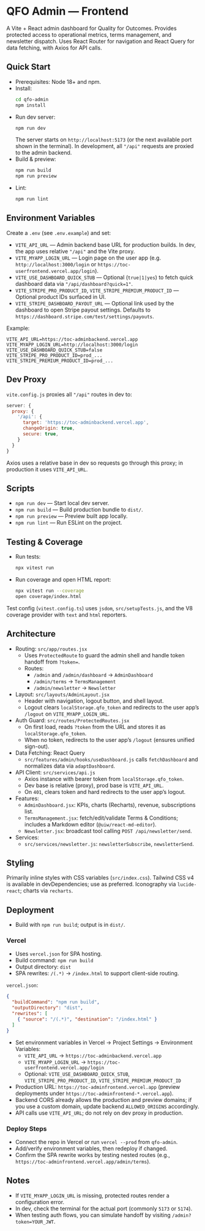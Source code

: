 # QFO Admin — Frontend

A Vite + React admin dashboard for Quality for Outcomes. Provides protected access to operational metrics, terms management, and newsletter dispatch. Uses React Router for navigation and React Query for data fetching, with Axios for API calls.

## Quick Start

- Prerequisites: Node 18+ and npm.
- Install:
  ```bash
  cd qfo-admin
  npm install
  ```
- Run dev server:
  ```bash
  npm run dev
  ```
  The server starts on `http://localhost:5173` (or the next available port shown in the terminal). In development, all `"/api"` requests are proxied to the admin backend.
- Build & preview:
  ```bash
  npm run build
  npm run preview
  ```
- Lint:
  ```bash
  npm run lint
  ```

## Environment Variables
Create a `.env` (see `.env.example`) and set:

- `VITE_API_URL` — Admin backend base URL for production builds. In dev, the app uses relative `"/api"` and the Vite proxy.
- `VITE_MYAPP_LOGIN_URL` — Login page on the user app (e.g. `http://localhost:3000/login` or `https://toc-userfrontend.vercel.app/login`).
- `VITE_USE_DASHBOARD_QUICK_STUB` — Optional (`true|1|yes`) to fetch quick dashboard data via `"/api/dashboard?quick=1"`.
- `VITE_STRIPE_PRO_PRODUCT_ID`, `VITE_STRIPE_PREMIUM_PRODUCT_ID` — Optional product IDs surfaced in UI.
- `VITE_STRIPE_DASHBOARD_PAYOUT_URL` — Optional link used by the dashboard to open Stripe payout settings. Defaults to `https://dashboard.stripe.com/test/settings/payouts`.

Example:
```env
VITE_API_URL=https://toc-adminbackend.vercel.app
VITE_MYAPP_LOGIN_URL=http://localhost:3000/login
VITE_USE_DASHBOARD_QUICK_STUB=false
VITE_STRIPE_PRO_PRODUCT_ID=prod_...
VITE_STRIPE_PREMIUM_PRODUCT_ID=prod_...
```

## Dev Proxy
`vite.config.js` proxies all `"/api"` routes in dev to:
```js
server: {
  proxy: {
    '/api': {
      target: 'https://toc-adminbackend.vercel.app',
      changeOrigin: true,
      secure: true,
    }
  }
}
```
Axios uses a relative base in dev so requests go through this proxy; in production it uses `VITE_API_URL`.

## Scripts
- `npm run dev` — Start local dev server.
- `npm run build` — Build production bundle to `dist/`.
- `npm run preview` — Preview built app locally.
- `npm run lint` — Run ESLint on the project.

## Testing & Coverage
- Run tests:
  ```bash
  npx vitest run
  ```
- Run coverage and open HTML report:
  ```bash
  npx vitest run --coverage
  open coverage/index.html
  ```
Test config (`vitest.config.ts`) uses `jsdom`, `src/setupTests.js`, and the V8 coverage provider with `text` and `html` reporters.

## Architecture

- Routing: `src/app/routes.jsx`
  - Uses `ProtectedRoute` to guard the admin shell and handle token handoff from `?token=`.
  - Routes:
    - `/admin` and `/admin/dashboard` → `AdminDashboard`
    - `/admin/terms` → `TermsManagement`
    - `/admin/newsletter` → `Newsletter`
- Layout: `src/layouts/AdminLayout.jsx`
  - Header with navigation, logout button, and shell layout.
  - Logout clears `localStorage.qfo_token` and redirects to the user app’s `/logout` on `VITE_MYAPP_LOGIN_URL`.
- Auth Guard: `src/routes/ProtectedRoutes.jsx`
  - On first load, reads `?token` from the URL and stores it as `localStorage.qfo_token`.
  - When no token, redirects to the user app’s `/logout` (ensures unified sign-out).
- Data Fetching: React Query
  - `src/features/admin/hooks/useDashboard.js` calls `fetchDashboard` and normalizes data via `adaptDashboard`.
- API Client: `src/services/api.js`
  - Axios instance with bearer token from `localStorage.qfo_token`.
  - Dev base is relative (proxy), prod base is `VITE_API_URL`.
  - On `401`, clears token and hard redirects to the user app’s logout.
- Features:
  - `AdminDashboard.jsx`: KPIs, charts (Recharts), revenue, subscriptions list.
  - `TermsManagement.jsx`: fetch/edit/validate Terms & Conditions; includes a Markdown editor (`@uiw/react-md-editor`).
  - `Newsletter.jsx`: broadcast tool calling `POST /api/newsletter/send`.
- Services:
  - `src/services/newsletter.js`: `newsletterSubscribe`, `newsletterSend`.

## Styling
Primarily inline styles with CSS variables (`src/index.css`). Tailwind CSS v4 is available in devDependencies; use as preferred. Iconography via `lucide-react`; charts via `recharts`.

## Deployment
- Build with `npm run build`; output is in `dist/`.

### Vercel
- Uses `vercel.json` for SPA hosting.
- Build command: `npm run build`
- Output directory: `dist`
- SPA rewrites: `/(.*)` → `/index.html` to support client-side routing.

`vercel.json`:
```json
{
  "buildCommand": "npm run build",
  "outputDirectory": "dist",
  "rewrites": [
    { "source": "/(.*)", "destination": "/index.html" }
  ]
}
```

- Set environment variables in Vercel → Project Settings → Environment Variables:
  - `VITE_API_URL` → `https://toc-adminbackend.vercel.app`
  - `VITE_MYAPP_LOGIN_URL` → `https://toc-userfrontend.vercel.app/login`
  - Optional: `VITE_USE_DASHBOARD_QUICK_STUB`, `VITE_STRIPE_PRO_PRODUCT_ID`, `VITE_STRIPE_PREMIUM_PRODUCT_ID`
- Production URL: `https://toc-adminfrontend.vercel.app` (preview deployments under `https://toc-adminfrontend-*.vercel.app`).
- Backend CORS already allows the production and preview domains; if you use a custom domain, update backend `ALLOWED_ORIGINS` accordingly.
- API calls use `VITE_API_URL`; do not rely on dev proxy in production.

### Deploy Steps
- Connect the repo in Vercel or run `vercel --prod` from `qfo-admin`.
- Add/verify environment variables, then redeploy if changed.
- Confirm the SPA rewrite works by testing nested routes (e.g., `https://toc-adminfrontend.vercel.app/admin/terms`).

## Notes
- If `VITE_MYAPP_LOGIN_URL` is missing, protected routes render a configuration error.
- In dev, check the terminal for the actual port (commonly `5173` or `5174`).
- When testing auth flows, you can simulate handoff by visiting `/admin?token=YOUR_JWT`.
